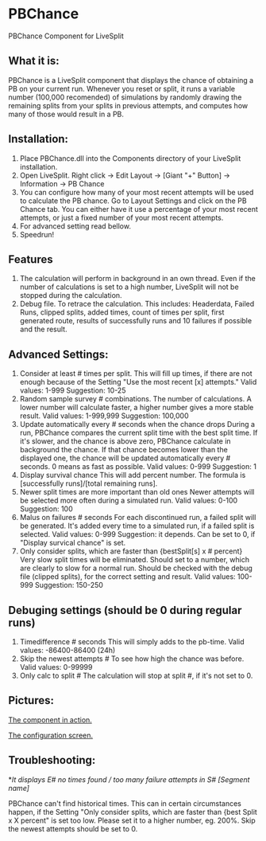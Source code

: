 # PBChance
PBChance Component for LiveSplit

## What it is:

PBChance is a LiveSplit component that displays the chance of obtaining a PB on your current run. Whenever you reset or split, it runs a variable number (100,000 recomended) of simulations by randomly drawing the remaining splits from your splits in previous attempts, and computes how many of those would result in a PB.

## Installation:

1. Place PBChance.dll into the Components directory of your LiveSplit installation.
2. Open LiveSplit. Right click -> Edit Layout -> [Giant "+" Button] -> Information -> PB Chance
3. You can configure how many of your most recent attempts will be used to calculate the PB chance. Go to Layout Settings and click on the PB Chance tab. You can either have it use a percentage of your most recent attempts, or just a fixed number of your most recent attempts.
4. For advanced setting read bellow.
5. Speedrun!

## Features

1. The calculation will perform in background in an own thread. Even if the number of calculations is set to a high number, LiveSplit will not be stopped during the calculation.
2. Debug file. To retrace the calculation. This includes: Headerdata, Failed Runs, clipped splits, added times, count of times per split, first generated route, results of successfully runs and 10 failures if possible and the result.

## Advanced Settings:

1. Consider at least # times per split.
This will fill up times, if there are not enough because of the Setting "Use the most recent [x] attempts."
Valid values: 1-999 Suggestion: 10-25
2. Random sample survey # combinations.
The number of calculations. A lower number will calculate faster, a higher number gives a more stable result.
Valid values: 1-999,999 Suggestion: 100,000
3. Update automatically every # seconds when the chance drops
During a run, PBChance compares the current split time with the best split time. If it's slower, and the chance is above zero, PBChance calculate in background the chance. If that chance becomes lower than the displayed one, the chance will be updated automatically every # seconds. 0 means as fast as possible.
Valid values: 0-999 Suggestion: 1
4. Display survival chance
This will add percent number. The formula is [successfully runs]/[total remaining runs].
5. Newer split times are more important than old ones
Newer attempts will be selected more often during a simulated run.
Valid values: 0-100 Suggestion: 100
6. Malus on failures # seconds
For each discontinued run, a failed split will be generated. It's added every time to a simulated run, if a failed split is selected.
Valid values: 0-999 Suggestion: it depends. Can be set to 0, if "Display survical chance" is set.
7. Only consider splits, which are faster than {bestSplit[s] x # percent}
Very slow split times will be eliminated. Should set to a number, which are clearly to slow for a normal run. Should be checked with the debug file (clipped splits), for the correct setting and result.
Valid values: 100-999 Suggestion: 150-250

## Debuging settings (should be 0 during regular runs)

1. Timedifference # seconds
This will simply adds to the pb-time.
Valid values: -86400-86400 (24h)
2. Skip the newest attempts #
To see how high the chance was before.
Valid values: 0-99999
3. Only calc to split #
The calculation will stop at split #, if it's not set to 0.

## Pictures:

[The component in action.](http://i.imgur.com/YIjln5P.png)

[The configuration screen.](http://i.imgur.com/CgUuB46.png)

## Troubleshooting:

**It displays E# no times found / too many failure attempts in S# [Segment name]*

PBChance can't find historical times. This can in certain circumstances happen, if the Setting "Only consider splits, which are faster than {best Split x X percent" is set too low. Please set it to a higher number, eg. 200%. Skip the newest attempts should be set to 0.
